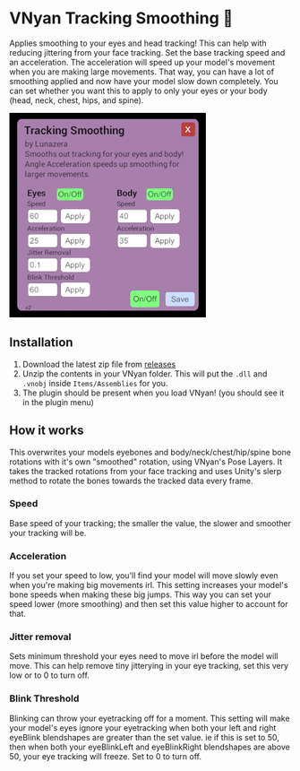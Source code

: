 # VNyan Tracking Smoothing 👀
Applies smoothing to your eyes and head tracking! This can help with reducing jittering from your face tracking.
Set the base tracking speed and an acceleration. 
The acceleration will speed up your model's movement when you are making large movements. That way, you can have a lot of smoothing applied and now have your model slow down completely.
You can set whether you want this to apply to only your eyes or your body (head, neck, chest, hips, and spine).

![image of plugin window](https://github.com/Lunazera/VNyan-Eye-Smoothing/blob/main/example.png)

## Installation
1. Download the latest zip file from [releases]([https://github.com/Lunazera/VNyan-Tracking-Detection/releases/](https://github.com/Lunazera/VNyan-Eye-Smoothing/releases))
2. Unzip the contents in your VNyan folder. This will put the `.dll` and `.vnobj` inside `Items/Assemblies` for you.
3. The plugin should be present when you load VNyan! (you should see it in the plugin menu)

## How it works
This overwrites your models eyebones and body/neck/chest/hip/spine bone rotations with it's own "smoothed" rotation, using VNyan's Pose Layers. It takes the tracked rotations from your face tracking and uses Unity's slerp method to rotate the bones towards the tracked data every frame. 

### Speed
Base speed of your tracking; the smaller the value, the slower and smoother your tracking will be.

### Acceleration
If you set your speed to low, you'll find your model will move slowly even when you're making big movements irl. This setting increases your model's bone speeds when making these big jumps. This way you can set your speed lower (more smoothing) and then set this value higher to account for that.

### Jitter removal
Sets minimum threshold your eyes need to move irl before the model will move. This can help remove tiny jitterying in your eye tracking, set this very low or to 0 to turn off.

### Blink Threshold
Blinking can throw your eyetracking off for a moment. This setting will make your model's eyes ignore your eyetracking when both your left and right eyeBlink blendshapes are greater than the set value. ie if this is set to 50, then when both your eyeBlinkLeft and eyeBlinkRight blendshapes are above 50, your eye tracking will freeze. Set to 0 to turn off.
